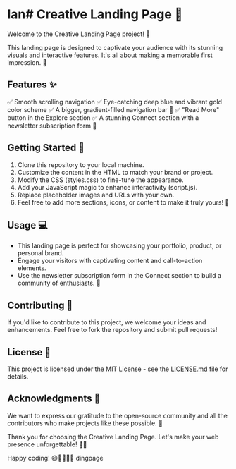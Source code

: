 # lan# Creative Landing Page 🌟

Welcome to the Creative Landing Page project! 🚀

This landing page is designed to captivate your audience with its stunning visuals and interactive features. It's all about making a memorable first impression. 🌈

## Features ✨

✅ Smooth scrolling navigation
✅ Eye-catching deep blue and vibrant gold color scheme
✅ A bigger, gradient-filled navigation bar 🌆
✅ "Read More" button in the Explore section
✅ A stunning Connect section with a newsletter subscription form 💌

## Getting Started 🚦

1. Clone this repository to your local machine.
2. Customize the content in the HTML to match your brand or project.
3. Modify the CSS (styles.css) to fine-tune the appearance.
4. Add your JavaScript magic to enhance interactivity (script.js).
5. Replace placeholder images and URLs with your own.
6. Feel free to add more sections, icons, or content to make it truly yours! 🎨

## Usage 💻

- This landing page is perfect for showcasing your portfolio, product, or personal brand.
- Engage your visitors with captivating content and call-to-action elements.
- Use the newsletter subscription form in the Connect section to build a community of enthusiasts. 🤝

## Contributing 🤝

If you'd like to contribute to this project, we welcome your ideas and enhancements. Feel free to fork the repository and submit pull requests!

## License 📄

This project is licensed under the MIT License - see the [LICENSE.md](LICENSE.md) file for details.

## Acknowledgments 🙏

We want to express our gratitude to the open-source community and all the contributors who make projects like these possible. 🌟

Thank you for choosing the Creative Landing Page. Let's make your web presence unforgettable! 🚀✨

Happy coding! 😄👩‍💻👨‍💻
dingpage
